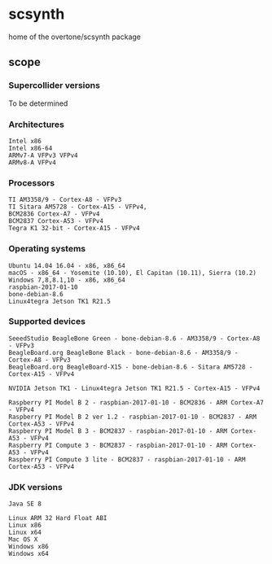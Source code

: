 # scsynth

home of the overtone/scsynth package

## scope

### Supercollider versions

To be determined

### Architectures

```
Intel x86
Intel x86-64
ARMv7-A VFPv3 VFPv4
ARMv8-A VFPv4
```

### Processors

```
TI AM3358/9 - Cortex-A8 - VFPv3
TI Sitara AM5728 - Cortex-A15 - VFPv4,
BCM2836 Cortex-A7 - VFPv4
BCM2837 Cortex-A53 - VFPv4
Tegra K1 32-bit - Cortex-A15 - VFPv4
```

### Operating systems

```
Ubuntu 14.04 16.04 - x86, x86_64
macOS - x86_64 - Yosemite (10.10), El Capitan (10.11), Sierra (10.2)
Windows 7,8,8.1,10 - x86, x86_64
raspbian-2017-01-10
bone-debian-8.6
Linux4tegra Jetson TK1 R21.5
```

### Supported devices

```
SeeedStudio BeagleBone Green - bone-debian-8.6 - AM3358/9 - Cortex-A8 - VFPv3
BeagleBoard.org BeagleBone Black - bone-debian-8.6 - AM3358/9 - Cortex-A8 - VFPv3
BeagleBoard.org BeagleBoard-X15 - bone-debian-8.6 - Sitara AM5728 - Cortex-A15 - VFPv4

NVIDIA Jetson TK1 - Linux4tegra Jetson TK1 R21.5 - Cortex-A15 - VFPv4

Raspberry PI Model B 2 - raspbian-2017-01-10 - BCM2836 - ARM Cortex-A7 - VFPv4
Raspberry PI Model B 2 ver 1.2 - raspbian-2017-01-10 - BCM2837 - ARM Cortex-A53 - VFPv4
Raspberry PI Model B 3 - BCM2837 - raspbian-2017-01-10 - ARM Cortex-A53 - VFPv4
Raspberry PI Compute 3 - BCM2837 - raspbian-2017-01-10 - ARM Cortex-A53 - VFPv4
Raspberry PI Compute 3 lite - BCM2837 - raspbian-2017-01-10 - ARM Cortex-A53 - VFPv4
```

### JDK versions

```
Java SE 8

Linux ARM 32 Hard Float ABI
Linux x86
Linux x64
Mac OS X
Windows x86
Windows x64
```
